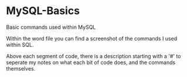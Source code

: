 # MySQL-Basics
Basic commands used within MySQL

Within the word file you can find a screenshot of the commands I used within SQL. 

Above each segment of code, there is a description starting with a '#' to seperate my notes on what each bit of code does, and the commands themselves.
